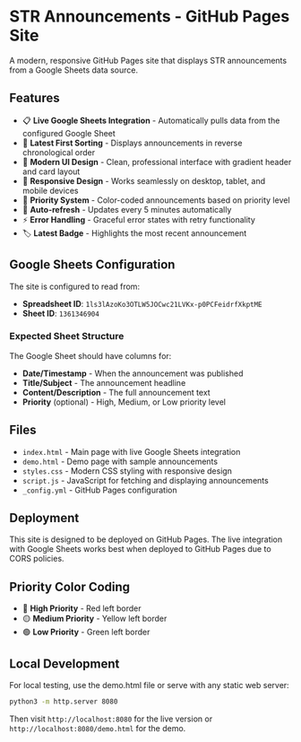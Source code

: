 # STR Announcements - GitHub Pages Site

A modern, responsive GitHub Pages site that displays STR announcements from a Google Sheets data source.

## Features

- 📋 **Live Google Sheets Integration** - Automatically pulls data from the configured Google Sheet
- 📅 **Latest First Sorting** - Displays announcements in reverse chronological order
- 🎨 **Modern UI Design** - Clean, professional interface with gradient header and card layout
- 📱 **Responsive Design** - Works seamlessly on desktop, tablet, and mobile devices
- 🚦 **Priority System** - Color-coded announcements based on priority level
- 🔄 **Auto-refresh** - Updates every 5 minutes automatically
- ⚡ **Error Handling** - Graceful error states with retry functionality
- 🏷️ **Latest Badge** - Highlights the most recent announcement

## Google Sheets Configuration

The site is configured to read from:
- **Spreadsheet ID**: `1ls3lAzoKo3OTLW5JOCwc21LVKx-p0PCFeidrfXkptME`
- **Sheet ID**: `1361346904`

### Expected Sheet Structure

The Google Sheet should have columns for:
- **Date/Timestamp** - When the announcement was published
- **Title/Subject** - The announcement headline
- **Content/Description** - The full announcement text
- **Priority** (optional) - High, Medium, or Low priority level

## Files

- `index.html` - Main page with live Google Sheets integration
- `demo.html` - Demo page with sample announcements
- `styles.css` - Modern CSS styling with responsive design
- `script.js` - JavaScript for fetching and displaying announcements
- `_config.yml` - GitHub Pages configuration

## Deployment

This site is designed to be deployed on GitHub Pages. The live integration with Google Sheets works best when deployed to GitHub Pages due to CORS policies.

## Priority Color Coding

- 🔴 **High Priority** - Red left border
- 🟡 **Medium Priority** - Yellow left border  
- 🟢 **Low Priority** - Green left border

## Local Development

For local testing, use the demo.html file or serve with any static web server:

```bash
python3 -m http.server 8080
```

Then visit `http://localhost:8080` for the live version or `http://localhost:8080/demo.html` for the demo.